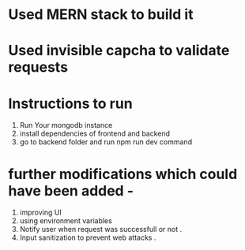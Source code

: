 # Used MERN stack to build it

# Used invisible capcha to validate requests

# Instructions to run

1. Run Your mongodb instance
2. install dependencies of frontend and backend
3. go to backend folder and run npm run dev command

# further modifications which could have been added -

1. improving UI
2. using environment variables
3. Notify user when request was successfull or not .
4. Input sanitization to prevent web attacks .
